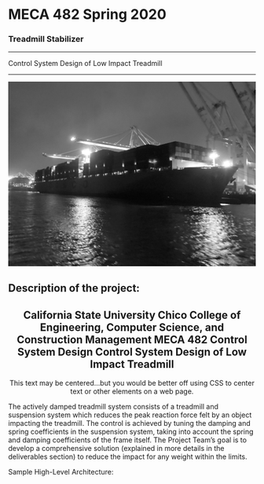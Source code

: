 # MECA 482 Spring 2020
### Treadmill Stabilizer 

-------------------------------------------------------------------------------------

Control System Design of Low Impact Treadmill



-------------------------------------------------------------------------------------


![](photos/USSPCSO.PNG)



## Description of the project:
<center>
   <h2> California State University Chico
        College of Engineering, Computer Science, and Construction Management
        MECA 482 Control System Design
        Control System Design of Low Impact Treadmill</h2> 
   <p>This text may be centered...but you would be better off using CSS to center text or other elements on a web page.</p> 
</center>

The actively damped treadmill system consists of a treadmill and suspension system which reduces the peak reaction force felt by an object impacting the treadmill. The control is achieved by tuning the damping and spring coefficients in the suspension system, taking into account the spring and damping coefficients of the frame itself. The Project Team’s goal is to develop a comprehensive solution (explained in more details in the deliverables section) to reduce the impact for any weight within the limits.

Sample High-Level Architecture:

